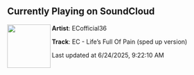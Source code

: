## Currently Playing on SoundCloud

[<img align="left" width="100" src="https://i1.sndcdn.com/artworks-AgFF3pbVOb25RO59-hQQDCg-t500x500.jpg">](https://soundcloud.com/ecofficial36zzz/ec-lifes-full-of-pain-sped-up)

**Artist**: ECofficial36 

**Track**: EC - Life’s Full Of Pain (sped up version)

Last updated at 6/24/2025, 9:22:10 AM
